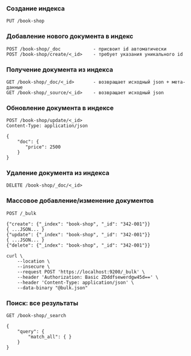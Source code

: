 ### Создание индекса
```http request
PUT /book-shop
```
### Добавление нового документа в индекс
```
POST /book-shop/_doc            - присвоит id автоматически
POST /book-shop/create/<_id>    - требует указания уникального id
```
### Получение документа из индекса
```
GET /book-shop/_doc/<_id>       - возвращает исходный json + мета-данные
GET /book-shop/_source/<_id>    - возвращает исходный json
```
### Обновление документа в индексе
```http request
POST /book-shop/update/<_id>
Content-Type: application/json

{
    "doc": {
       "price": 2500
    }
}
```
### Удаление документа из индекса
```http request
DELETE /book-shop/_doc/<_id>
```
### Массовое добавление/изменение документов
```http request
POST /_bulk

{"create": {"_index": "book-shop", "_id": "342-001"}}
{ ...JSON... }
{"update": {"_index": "book-shop", "_id": "342-001"}}
{ ...JSON... }
{"delete": {"_index": "book-shop", "_id": "342-001"}}
```
```
curl \
    --location \
    --insecure \
    --request POST 'https://localhost:9200/_bulk' \
    --header 'Authorization: Basic ZDddfsewerdgw45d==' \
    --header 'Content-Type: application/json' \
    --data-binary "@bulk.json"
```
### Поиск: все результаты
```http request
GET /book-shop/_search

{
    "query": {
        "match_all": { }
    }
}
```